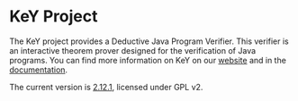 # KeY Project

The KeY project provides a Deductive Java Program Verifier. This verifier is an interactive theorem prover designed for the verification of Java programs.
You can find more information on KeY on our [website](https://key-project.org) and in the [documentation](https://keyproject.github.io/key-docs/).

The current version is [2.12.1](https://github.com/KeYProject/key/releases/tag/KEY-2.12.1), licensed under GPL v2.
